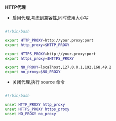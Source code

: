 **HTTP代理**

- 启用代理,考虑到兼容性,同时使用大小写
```bash

#!/bin/bash

export HTTP_PROXY=http://your.proxy:port
export http_proxy=$HTTP_PROXY

export HTTPS_PROXY=http://your.proxy:port
export https_proxy=$HTTPS_PROXY

export NO_PROXY=localhost,127.0.0.1,192.168.49.2
export no_proxy=$NO_PROXY

```

- 关闭代理,执行 source 命令
```bash

#!/bin/bash

unset HTTP_PROXY http_proxy
unset HTTPS_PROXY https_proxy
unset NO_PROXY no_proxy
```